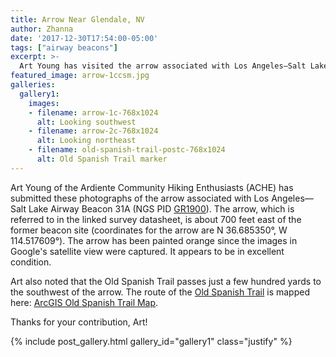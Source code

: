 ```yaml
---
title: Arrow Near Glendale, NV
author: Zhanna
date: '2017-12-30T17:54:00-05:00'
tags: ["airway beacons"]
excerpt: >-
  Art Young has visited the arrow associated with Los Angeles—Salt Lake Airway Beacon 31A near Glendale, Nevada!
featured_image: arrow-1ccsm.jpg
galleries:
  gallery1:
    images:    
    - filename: arrow-1c-768x1024
      alt: Looking southwest         
    - filename: arrow-2c-768x1024
      alt: Looking northeast        
    - filename: old-spanish-trail-postc-768x1024
      alt: Old Spanish Trail marker                            
---
```


Art Young of the Ardiente Community Hiking Enthusiasts (ACHE) has submitted these photographs of the arrow associated with Los Angeles—Salt Lake Airway Beacon 31A (NGS PID [GR1900](https://www.ngs.noaa.gov/cgi-bin/ds_mark.prl?PidBox=GR1900)). The arrow, which is referred to in the linked survey datasheet, is about 700 feet east of the former beacon site (coordinates for the arrow are N 36.685350°, W 114.517609°). The arrow has been painted orange since the images in Google's satellite view were captured.  It appears to be in excellent condition. 

Art also noted that the Old Spanish Trail passes just a few hundred yards to the southwest of the arrow. The route of the [Old Spanish Trail](http://oldspanishtrail.org/) is mapped here: [ArcGIS Old Spanish Trail Map](https://www.arcgis.com/home/webmap/viewer.html?url=https://services1.arcgis.com/fBc8EJBxQRMcHlei/ArcGIS/rest/services/OLSP_NHT/FeatureServer/0&source=sd).

Thanks for your contribution, Art!


{% include post_gallery.html gallery_id="gallery1" class="justify" %}



